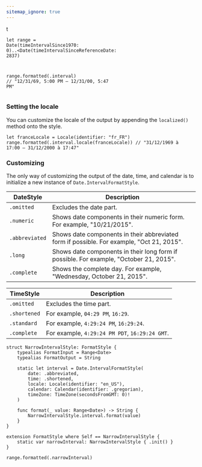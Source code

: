 ```yaml
---
sitemap_ignore: true
---
```

 t<pre class="splash"><code><span class="keyword">let</span> range = <span class="type">Date</span>(timeIntervalSince1970: <span class="number">0</span>)..&lt;<span class="type">Date</span>(timeIntervalSinceReferenceDate: <span class="number">2837</span>)

range.<span class="call">formatted</span>(.<span class="dotAccess">interval</span>) <span class="comment">// "12/31/69, 5:00 PM – 12/31/00, 5:47 PM"</span></code></pre>

### Setting the locale

You can customize the locale of the output by appending the `localized()` method onto the style.

<pre class="splash"><code><span class="keyword">let</span> franceLocale = <span class="type">Locale</span>(identifier: <span class="string">"fr_FR"</span>)
range.<span class="call">formatted</span>(.<span class="dotAccess">interval</span>.<span class="call">locale</span>(franceLocale)) <span class="comment">// "31/12/1969 à 17:00 – 31/12/2000 à 17:47"</span></code></pre>

### Customizing

The only way of customizing the output of the date, time, and calendar is to initialize a new instance of `Date.IntervalFormatStyle`.

| DateStyle      | Description                                                                               |
| -------------- | ----------------------------------------------------------------------------------------- |
| `.omitted`     | Excludes the date part.                                                                   |
| `.numeric`     | Shows date components in their numeric form. For example, "10/21/2015".                   | 
| `.abbreviated` | Shows date components in their abbreviated form if possible. For example, "Oct 21, 2015". |
| `.long`        | Shows date components in their long form if possible. For example, "October 21, 2015".    |
| `.complete`    | Shows the complete day. For example, "Wednesday, October 21, 2015".                       |

| TimeStyle    | Description                                    |
| ------------ | ---------------------------------------------- |
| `.omitted`   | Excludes the time part.                        |
| `.shortened` | For example, `04:29 PM`, `16:29`.              |
| `.standard`  | For example, `4:29:24 PM`, `16:29:24`.         |
| `.complete`  | For example, `4:29:24 PM PDT`, `16:29:24 GMT`. | 


<pre class="splash"><code><span class="keyword">struct</span> NarrowIntervalStyle: <span class="type">FormatStyle</span> {
    <span class="keyword">typealias</span> FormatInput = <span class="type">Range</span>&lt;<span class="type">Date</span>&gt;
    <span class="keyword">typealias</span> FormatOutput = <span class="type">String</span>

    <span class="keyword">static let</span> interval = <span class="type">Date</span>.<span class="type">IntervalFormatStyle</span>(
        date: .<span class="dotAccess">abbreviated</span>,
        time: .<span class="dotAccess">shortened</span>,
        locale: <span class="type">Locale</span>(identifier: <span class="string">"en_US"</span>),
        calendar: <span class="type">Calendar</span>(identifier: .<span class="dotAccess">gregorian</span>),
        timeZone: <span class="type">TimeZone</span>(secondsFromGMT: <span class="number">0</span>)!
    )

    <span class="keyword">func</span> format(<span class="keyword">_</span> value: <span class="type">Range</span>&lt;<span class="type">Date</span>&gt;) -&gt; <span class="type">String</span> {
        <span class="type">NarrowIntervalStyle</span>.<span class="property">interval</span>.<span class="call">format</span>(value)
    }
}

<span class="keyword">extension</span> <span class="type">FormatStyle</span> <span class="keyword">where</span> <span class="type">Self</span> == <span class="type">NarrowIntervalStyle</span> {
    <span class="keyword">static var</span> narrowInterval: <span class="type">NarrowIntervalStyle</span> { .<span class="keyword">init</span>() }
}

range.<span class="call">formatted</span>(.<span class="dotAccess">narrowInterval</span>)</code></pre>


